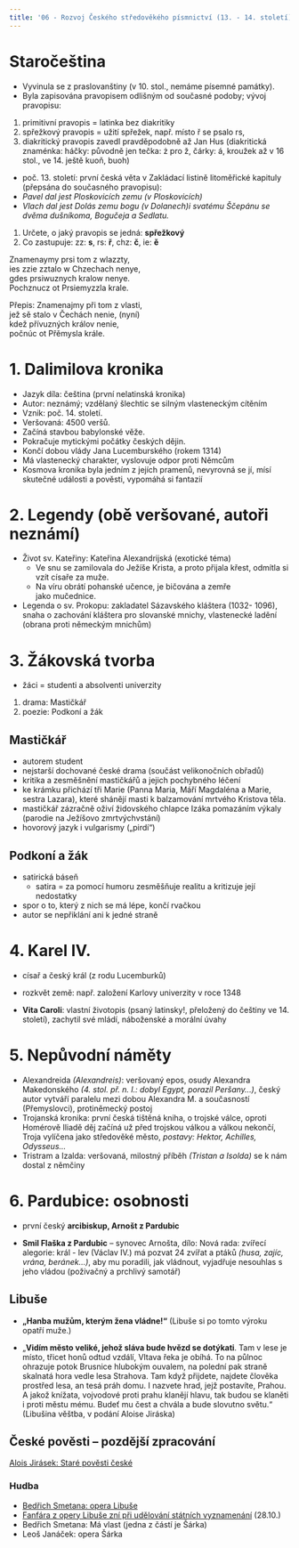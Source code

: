 ```yaml
---
title: '06 - Rozvoj Českého středověkého písmnictví (13. - 14. století)'
---
```


# Staročeština
* Vyvinula se z praslovanštiny (v 10. stol., nemáme písemné památky). 
* Byla zapisována pravopisem odlišným od současné podoby; vývoj pravopisu:   
1. primitivní pravopis = latinka bez diakritiky
2. spřežkový pravopis = užití spřežek, např. místo ř se psalo rs,
3. diakritický pravopis zavedl pravděpodobně až Jan Hus (diakritická  znaménka: háčky: původně jen tečka: ż pro ž, čárky: á, kroužek až v 16 stol., ve 14. ještě kuoň, buoh)
* poč. 13. století: první česká věta v Zakládací listině litoměřické kapituly (přepsána do současného pravopisu):
* *Pavel dal jest Ploskovicích zemu (v Ploskovicích)*
* *Vlach dal jest Dolás zemu bogu (v Dolanech)i svatému Ščepánu se dvěma dušníkoma, Bogučeja a Sedlatu.*

1.  Určete, o jaký pravopis se jedná: **spřežkový**
2. Co zastupuje: zz: **s**, rs: **ř**, chz: **č**, ie: **ě**

Znamenaymy prsi tom z wlazzty,\
ies zzie zztalo w Chzechach nenye,\
gdes prsiwuznych kralow nenye. \
Pochznucz ot Prsiemyzzla krale.

Přepis: 
Znamenajmy při tom z vlasti,\
jež sě stalo v Čechách nenie, (nyní)\
kdež přívuzných králov nenie,\
počnúc ot Přěmysla krále.

# 1. Dalimilova kronika
* Jazyk díla: čeština (první nelatinská kronika)
* Autor: neznámý; vzdělaný šlechtic se silným vlasteneckým cítěním
* Vznik: poč. 14. století.
* Veršovaná: 4500 veršů.
* Začíná stavbou babylonské věže.
* Pokračuje mytickými počátky českých dějin.
* Končí dobou vlády Jana Lucemburského (rokem 1314)
* Má vlastenecký charakter, vyslovuje odpor proti Němcům
* Kosmova kronika byla jedním z jejích pramenů, nevyrovná se jí, mísí skutečné události a pověsti, vypomáhá si fantazií

# 2. Legendy (obě veršované, autoři neznámí)
* Život sv. Kateřiny: Kateřina Alexandrijská (exotické téma) 
	* Ve snu se zamilovala do Ježíše Krista, a proto přijala křest, odmítla si vzít císaře za muže.
	* Na víru obrátí pohanské učence, je bičována a zemře   
     jako mučednice. 
* Legenda o sv. Prokopu: zakladatel Sázavského kláštera (1032- 1096), snaha	o zachování kláštera pro slovanské mnichy, vlastenecké ladění (obrana proti německým mnichům)

# 3. Žákovská tvorba
* žáci = studenti a absolventi univerzity

1. drama: Mastičkář
2. poezie: Podkoní a žák

## Mastičkář
* autorem student
* nejstarší dochované české drama (součást velikonočních obřadů) 
* kritika a zesměšnění mastičkářů a jejich pochybného léčení
* ke krámku přichází tři Marie (Panna Maria, Máří Magdaléna a Marie, sestra Lazara), které shánějí masti k balzamování mrtvého Kristova těla. 
* mastičkář zázračně oživí židovského chlapce Izáka pomazáním výkaly (parodie na Ježíšovo zmrtvýchvstání)
* hovorový jazyk i vulgarismy („pirdí“)

## Podkoní a žák

* satirická báseň
	* satira = za pomocí humoru zesměšňuje realitu a kritizuje její nedostatky 
* spor o to, který z nich se má lépe, končí rvačkou
* autor se nepřiklání ani k jedné straně

# 4. Karel IV.
* císař a český král (z rodu Lucemburků)
* rozkvět země: např. založení Karlovy univerzity v roce 1348

* **Vita Caroli**: vlastní životopis (psaný latinsky!, přeložený do češtiny ve 14. století), zachytil své mládí, náboženské a morální úvahy

# 5. Nepůvodní náměty
* Alexandreida *(Alexandreis)*: veršovaný epos, osudy Alexandra Makedonského *(4. stol. př. n. l.: dobyl Egypt, porazil Peršany…)*, český autor vytváří paralelu mezi dobou Alexandra M. a současností (Přemyslovci), protiněmecký postoj 
* Trojanská kronika: první česká tištěná kniha, o trojské válce, oproti Homérově Iliadě děj začíná už před trojskou válkou a válkou nekončí, Troja vylíčena jako středověké město, *postavy: Hektor, Achilles, Odysseus…*
* Tristram a Izalda: veršovaná, milostný příběh *(Tristan a Isolda)* se k nám dostal z němčiny

# 6. Pardubice: osobnosti
* první český **arcibiskup, Arnošt z Pardubic**
   
* **Smil Flaška z Pardubic** – synovec Arnošta, dílo: Nová rada: zvířecí alegorie: král - lev (Václav IV.) má pozvat 24 zvířat a ptáků *(husa, zajíc, vrána, beránek…)*, aby mu poradili, jak vládnout, vyjadřuje nesouhlas s jeho vládou (poživačný a prchlivý samotář)

## Libuše
* **„Hanba mužům, kterým žena vládne!“** (Libuše si po tomto výroku opatří muže.)

* „**Vidím město veliké, jehož sláva bude hvězd se dotýkati**. Tam v lese je místo, třicet honů odtud vzdálí, Vltava řeka je obíhá. To na půlnoc ohrazuje potok Brusnice hlubokým ouvalem, na polední pak straně skalnatá hora vedle lesa Strahova. Tam když přijdete, najdete člověka prostřed lesa, an tesá práh domu. I nazvete hrad, jejž postavíte, Prahou. A jakož knížata, vojvodové proti prahu klanějí hlavu, tak budou se klaněti i proti městu mému. Budeť mu čest a chvála a bude slovutno světu.“ (Libušina věštba, v podání Aloise Jiráska)


## České pověsti – pozdější zpracování 
   [Alois Jirásek: Staré pověsti české](https://www.radioteka.cz/detail/CRo_xml_11835503/Alois-Jirasek-Stare-povesti-ceske-1)


### Hudba
* [Bedřich Smetana: opera Libuše](https://www.youtube.com/watch?v=mnntnS276Cs)
* [Fanfára z opery Libuše zní při udělování státních vyznamenání](https://www.youtube.com/watch?v=ibb-x5khlSo) (28.10.)
* Bedřich Smetana: Má vlast (jedna z částí je Šárka)
* Leoš Janáček: opera Šárka











